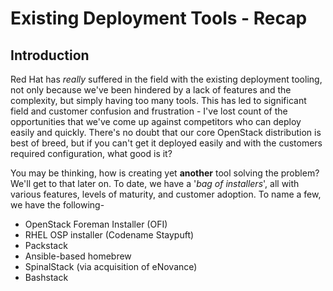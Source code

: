 # Existing Deployment Tools - Recap

## Introduction

Red Hat has *really* suffered in the field with the existing deployment tooling, not only because we've been hindered by a lack of features and the complexity, but simply having too many tools. This has led to significant field and customer confusion and frustration - I've lost count of the opportunities that we've come up against competitors who can deploy easily and quickly. There's no doubt that our core OpenStack distribution is best of breed, but if you can't get it deployed easily and with the customers required configuration, what good is it?

You may be thinking, how is creating yet **another** tool solving the problem? We'll get to that later on. To date, we have a '*bag of installers*', all with various features, levels of maturity, and customer adoption. To name a few, we have the following-

* OpenStack Foreman Installer (OFI)
* RHEL OSP installer (Codename Staypuft)
* Packstack
* Ansible-based homebrew
* SpinalStack (via acquisition of eNovance)
* Bashstack

